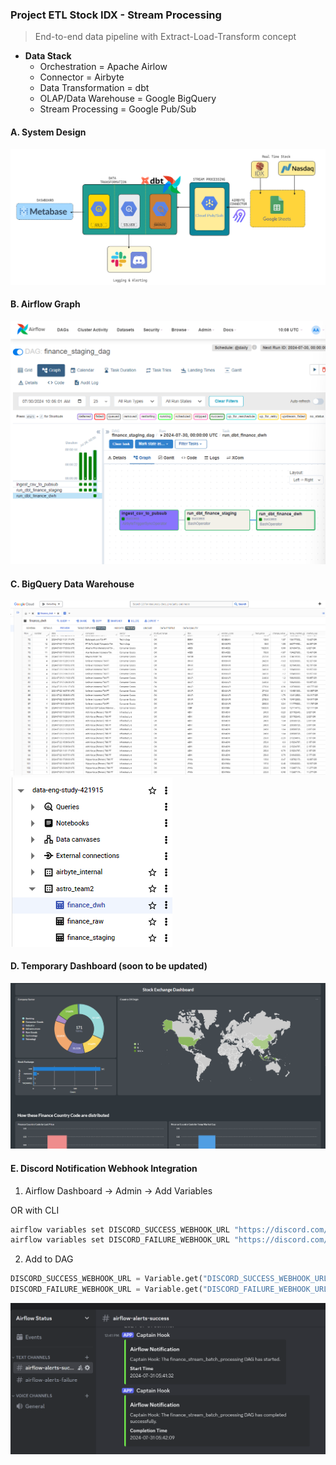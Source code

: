 ### Project ETL Stock IDX - Stream Processing

> End-to-end data pipeline with Extract-Load-Transform concept

- **Data Stack**
  - Orchestration = Apache Airlow
  - Connector = Airbyte
  - Data Transformation = dbt
  - OLAP/Data Warehouse = Google BigQuery
  - Stream Processing = Google Pub/Sub


#### A. System Design
![system_design](./assets/system_pipeline.png)

#### B. Airflow Graph
![flow](./assets/airflow_graph.png)

#### C. BigQuery Data Warehouse
![dwh](./assets/Screenshot_180.png)
![dwh](./assets/bigquery_dwh.png)

#### D. Temporary Dashboard (soon to be updated)
![dwh](./assets/metabase_dashboard.png)

#### E. Discord Notification Webhook Integration
1. Airflow Dashboard -> Admin -> Add Variables

OR with CLI

```bash
airflow variables set DISCORD_SUCCESS_WEBHOOK_URL "https://discord.com/api/webhooks/xxxxx"
airflow variables set DISCORD_FAILURE_WEBHOOK_URL "https://discord.com/api/webhooks/xxxxx"
```

2. Add to DAG

```py
DISCORD_SUCCESS_WEBHOOK_URL = Variable.get("DISCORD_SUCCESS_WEBHOOK_URL")
DISCORD_FAILURE_WEBHOOK_URL = Variable.get("DISCORD_FAILURE_WEBHOOK_URL")
```

![dwh](./assets/airflow_alert.png)